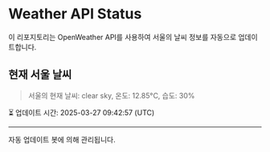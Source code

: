 
# Weather API Status

이 리포지토리는 OpenWeather API를 사용하여 서울의 날씨 정보를 자동으로 업데이트합니다.

## 현재 서울 날씨
> 서울의 현재 날씨: clear sky, 온도: 12.85°C, 습도: 30%

⏳ 업데이트 시간: 2025-03-27 09:42:57 (UTC)

---
자동 업데이트 봇에 의해 관리됩니다.
